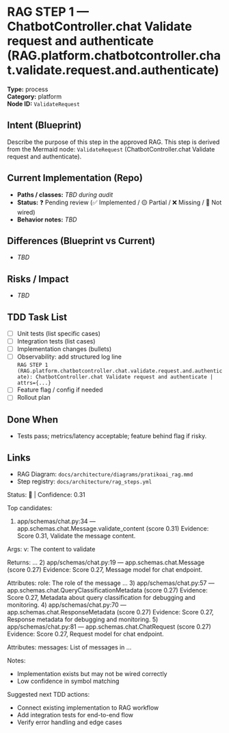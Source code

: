 # RAG STEP 1 — ChatbotController.chat Validate request and authenticate (RAG.platform.chatbotcontroller.chat.validate.request.and.authenticate)

**Type:** process  
**Category:** platform  
**Node ID:** `ValidateRequest`

## Intent (Blueprint)
Describe the purpose of this step in the approved RAG. This step is derived from the Mermaid node: `ValidateRequest` (ChatbotController.chat Validate request and authenticate).

## Current Implementation (Repo)
- **Paths / classes:** _TBD during audit_
- **Status:** ❓ Pending review (✅ Implemented / 🟡 Partial / ❌ Missing / 🔌 Not wired)
- **Behavior notes:** _TBD_

## Differences (Blueprint vs Current)
- _TBD_

## Risks / Impact
- _TBD_

## TDD Task List
- [ ] Unit tests (list specific cases)
- [ ] Integration tests (list cases)
- [ ] Implementation changes (bullets)
- [ ] Observability: add structured log line  
  `RAG STEP 1 (RAG.platform.chatbotcontroller.chat.validate.request.and.authenticate): ChatbotController.chat Validate request and authenticate | attrs={...}`
- [ ] Feature flag / config if needed
- [ ] Rollout plan

## Done When
- Tests pass; metrics/latency acceptable; feature behind flag if risky.

## Links
- RAG Diagram: `docs/architecture/diagrams/pratikoai_rag.mmd`
- Step registry: `docs/architecture/rag_steps.yml`


<!-- AUTO-AUDIT:BEGIN -->
Status: 🔌  |  Confidence: 0.31

Top candidates:
1) app/schemas/chat.py:34 — app.schemas.chat.Message.validate_content (score 0.31)
   Evidence: Score 0.31, Validate the message content.

Args:
    v: The content to validate

Returns:
  ...
2) app/schemas/chat.py:19 — app.schemas.chat.Message (score 0.27)
   Evidence: Score 0.27, Message model for chat endpoint.

Attributes:
    role: The role of the message ...
3) app/schemas/chat.py:57 — app.schemas.chat.QueryClassificationMetadata (score 0.27)
   Evidence: Score 0.27, Metadata about query classification for debugging and monitoring.
4) app/schemas/chat.py:70 — app.schemas.chat.ResponseMetadata (score 0.27)
   Evidence: Score 0.27, Response metadata for debugging and monitoring.
5) app/schemas/chat.py:81 — app.schemas.chat.ChatRequest (score 0.27)
   Evidence: Score 0.27, Request model for chat endpoint.

Attributes:
    messages: List of messages in ...

Notes:
- Implementation exists but may not be wired correctly
- Low confidence in symbol matching

Suggested next TDD actions:
- Connect existing implementation to RAG workflow
- Add integration tests for end-to-end flow
- Verify error handling and edge cases
<!-- AUTO-AUDIT:END -->